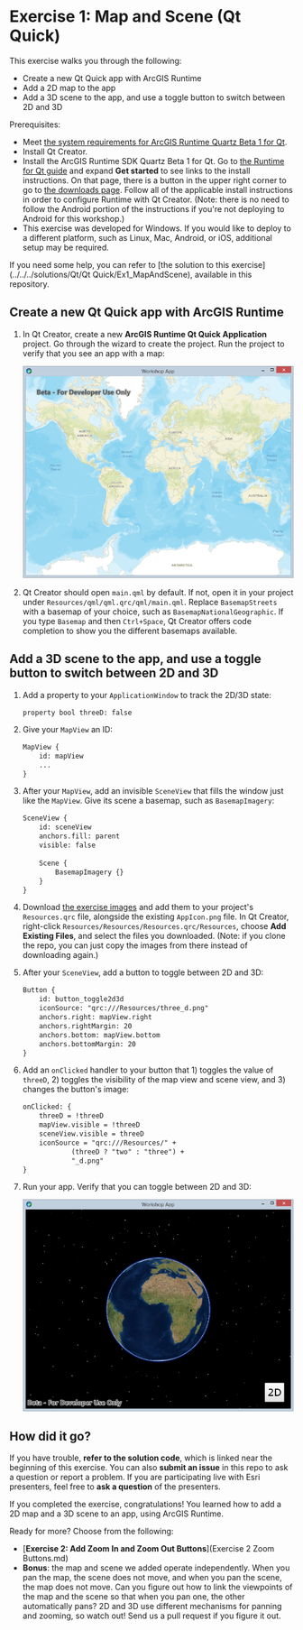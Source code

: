 # Exercise 1: Map and Scene (Qt Quick)

This exercise walks you through the following:
- Create a new Qt Quick app with ArcGIS Runtime
- Add a 2D map to the app
- Add a 3D scene to the app, and use a toggle button to switch between 2D and 3D

Prerequisites:
- Meet [the system requirements for ArcGIS Runtime Quartz Beta 1 for Qt](https://developers.arcgis.com/qt/quartz/qml/guide/arcgis-runtime-sdk-for-qt-system-requirements.htm).
- Install Qt Creator.
- Install the ArcGIS Runtime SDK Quartz Beta 1 for Qt. Go to [the Runtime for Qt guide](https://developers.arcgis.com/qt/quartz/qml/guide/arcgis-runtime-sdk-for-qt.htm) and expand **Get started** to see links to the install instructions. On that page, there is a button in the upper right corner to go to [the downloads page](https://developers.arcgis.com/downloads/). Follow all of the applicable install instructions in order to configure Runtime with Qt Creator. (Note: there is no need to follow the Android portion of the instructions if you're not deploying to Android for this workshop.)
- This exercise was developed for Windows. If you would like to deploy to a different platform, such as Linux, Mac, Android, or iOS, additional setup may be required.

If you need some help, you can refer to [the solution to this exercise](../../../solutions/Qt/Qt Quick/Ex1_MapAndScene), available in this repository.

## Create a new Qt Quick app with ArcGIS Runtime

1. In Qt Creator, create a new **ArcGIS Runtime Qt Quick Application** project. Go through the wizard to create the project. Run the project to verify that you see an app with a map:

    ![Map app](01-map.png)
    
1. Qt Creator should open `main.qml` by default. If not, open it in your project under `Resources/qml/qml.qrc/qml/main.qml`. Replace `BasemapStreets` with a basemap of your choice, such as `BasemapNationalGeographic`. If you type `Basemap` and then `Ctrl+Space`, Qt Creator offers code completion to show you the different basemaps available.

## Add a 3D scene to the app, and use a toggle button to switch between 2D and 3D

1. Add a property to your `ApplicationWindow` to track the 2D/3D state:

    ```
    property bool threeD: false
    ```
    
1. Give your `MapView` an ID:

    ```
    MapView {
        id: mapView
        ...
    }
    ```
    
1. After your `MapView`, add an invisible `SceneView` that fills the window just like the `MapView`. Give its scene a basemap, such as `BasemapImagery`:

    ```
    SceneView {
        id: sceneView
        anchors.fill: parent
        visible: false

        Scene {
            BasemapImagery {}
        }
    }
    ```
    
1. Download [the exercise images](../../../images) and add them to your project's `Resources.qrc` file, alongside the existing `AppIcon.png` file. In Qt Creator, right-click `Resources/Resources/Resources.qrc/Resources`, choose **Add Existing Files**, and select the files you downloaded. (Note: if you clone the repo, you can just copy the images from there instead of downloading again.)
    
1. After your `SceneView`, add a button to toggle between 2D and 3D:

    ```
    Button {
        id: button_toggle2d3d
        iconSource: "qrc:///Resources/three_d.png"
        anchors.right: mapView.right
        anchors.rightMargin: 20
        anchors.bottom: mapView.bottom
        anchors.bottomMargin: 20
    }
    ```
    
1. Add an `onClicked` handler to your button that 1) toggles the value of `threeD`, 2) toggles the visibility of the map view and scene view, and 3) changes the button's image:

    ```
    onClicked: {
        threeD = !threeD
        mapView.visible = !threeD
        sceneView.visible = threeD
        iconSource = "qrc:///Resources/" +
                (threeD ? "two" : "three") +
                "_d.png"
    }
    ```
    
1. Run your app. Verify that you can toggle between 2D and 3D:

    ![Scene](02-scene.jpg)

## How did it go?

If you have trouble, **refer to the solution code**, which is linked near the beginning of this exercise. You can also **submit an issue** in this repo to ask a question or report a problem. If you are participating live with Esri presenters, feel free to **ask a question** of the presenters.

If you completed the exercise, congratulations! You learned how to add a 2D map and a 3D scene to an app, using ArcGIS Runtime.

Ready for more? Choose from the following:

- [**Exercise 2: Add Zoom In and Zoom Out Buttons**](Exercise 2 Zoom Buttons.md)
- **Bonus**: the map and scene we added operate independently. When you pan the map, the scene does not move, and when you pan the scene, the map does not move. Can you figure out how to link the viewpoints of the map and the scene so that when you pan one, the other automatically pans? 2D and 3D use different mechanisms for panning and zooming, so watch out! Send us a pull request if you figure it out.